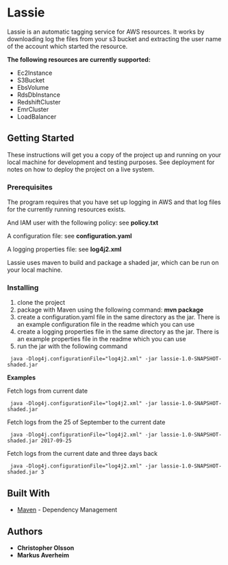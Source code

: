 # Lassie

Lassie is an automatic tagging service for AWS resources. It works by downloading log the files from your s3 bucket and extracting the user name of the account which started the resource.

**The following resources are currently supported:**

* Ec2Instance
* S3Bucket
* EbsVolume
* RdsDbInstance
* RedshiftCluster
* EmrCluster
* LoadBalancer

## Getting Started

These instructions will get you a copy of the project up and running on your local machine for development and testing purposes. See deployment for notes on how to deploy the project on a live system.

### Prerequisites

The program requires that you have set up logging in AWS and that log files for the currently running resources exists.

And IAM user  with the following policy: see **policy.txt**

A configuration file: see **configuration.yaml**

A logging properties file: see **log4j2.xml**

Lassie uses maven to build and package a shaded jar, which can be run on your local machine.

### Installing

1. clone the project
2. package with Maven using the following command: **mvn package**
3. create a configuration.yaml file in the same directory as the jar. There is an example configuration file in the readme which you can use
4. create a logging properties file in the same directory as the jar. There is an example properties file in the readme which you can use
5. run the jar with the following command
```
 java -Dlog4j.configurationFile="log4j2.xml" -jar lassie-1.0-SNAPSHOT-shaded.jar 
```

**Examples**

Fetch logs from current date
```
 java -Dlog4j.configurationFile="log4j2.xml" -jar lassie-1.0-SNAPSHOT-shaded.jar 
```

Fetch logs from the 25 of September to the current date
```
 java -Dlog4j.configurationFile="log4j2.xml" -jar lassie-1.0-SNAPSHOT-shaded.jar 2017-09-25
```

Fetch logs from the current date and three days back
```
 java -Dlog4j.configurationFile="log4j2.xml" -jar lassie-1.0-SNAPSHOT-shaded.jar 3
```

## Built With

* [Maven](https://maven.apache.org/) - Dependency Management

## Authors

* **Christopher Olsson**
* **Markus Averheim**
